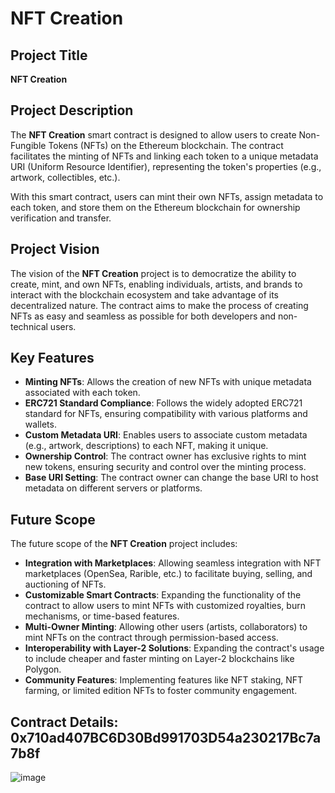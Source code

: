 # NFT Creation

## Project Title
**NFT Creation**

## Project Description
The **NFT Creation** smart contract is designed to allow users to create Non-Fungible Tokens (NFTs) on the Ethereum blockchain. The contract facilitates the minting of NFTs and linking each token to a unique metadata URI (Uniform Resource Identifier), representing the token's properties (e.g., artwork, collectibles, etc.).

With this smart contract, users can mint their own NFTs, assign metadata to each token, and store them on the Ethereum blockchain for ownership verification and transfer.

## Project Vision
The vision of the **NFT Creation** project is to democratize the ability to create, mint, and own NFTs, enabling individuals, artists, and brands to interact with the blockchain ecosystem and take advantage of its decentralized nature. The contract aims to make the process of creating NFTs as easy and seamless as possible for both developers and non-technical users.

## Key Features
- **Minting NFTs**: Allows the creation of new NFTs with unique metadata associated with each token.
- **ERC721 Standard Compliance**: Follows the widely adopted ERC721 standard for NFTs, ensuring compatibility with various platforms and wallets.
- **Custom Metadata URI**: Enables users to associate custom metadata (e.g., artwork, descriptions) to each NFT, making it unique.
- **Ownership Control**: The contract owner has exclusive rights to mint new tokens, ensuring security and control over the minting process.
- **Base URI Setting**: The contract owner can change the base URI to host metadata on different servers or platforms.

## Future Scope
The future scope of the **NFT Creation** project includes:
- **Integration with Marketplaces**: Allowing seamless integration with NFT marketplaces (OpenSea, Rarible, etc.) to facilitate buying, selling, and auctioning of NFTs.
- **Customizable Smart Contracts**: Expanding the functionality of the contract to allow users to mint NFTs with customized royalties, burn mechanisms, or time-based features.
- **Multi-Owner Minting**: Allowing other users (artists, collaborators) to mint NFTs on the contract through permission-based access.
- **Interoperability with Layer-2 Solutions**: Expanding the contract's usage to include cheaper and faster minting on Layer-2 blockchains like Polygon.
- **Community Features**: Implementing features like NFT staking, NFT farming, or limited edition NFTs to foster community engagement.

## Contract Details: 0x710ad407BC6D30Bd991703D54a230217Bc7a7b8f
![image](https://github.com/user-attachments/assets/6d01460c-cec9-4047-9539-e557b919267f)

